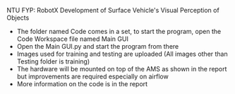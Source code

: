 NTU FYP: RobotX Development of Surface Vehicle's Visual Perception of Objects
- The folder named Code comes in a set, to start the program, open the Code Workspace file named Main GUI
- Open the Main GUI.py and start the program from there
- Images used for training and testing are uploaded (All images other than Testing folder is training)
- The hardware will be mounted on top of the AMS as shown in the report but improvements are required especially on airflow
- More information on the code is in the report
